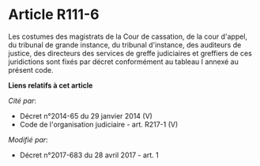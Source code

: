 # Article R111-6

Les costumes des magistrats de la Cour de cassation, de la cour d'appel, du tribunal de grande instance, du tribunal
d'instance, des auditeurs de justice, des directeurs des services de greffe judiciaires et greffiers de ces juridictions sont
fixés par décret conformément au tableau I annexé au présent code.

**Liens relatifs à cet article**

_Cité par_:

  - Décret n°2014-65 du 29 janvier 2014 (V)
  - Code de l'organisation judiciaire - art. R217-1 (V)

_Modifié par_:

  - Décret n°2017-683 du 28 avril 2017 - art. 1
